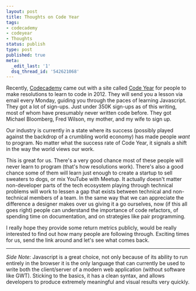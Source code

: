 ```yaml
---
layout: post
title: Thoughts on Code Year
tags:
- codecademy
- codeyear
- Thoughts
status: publish
type: post
published: true
meta:
  _edit_last: '1'
  dsq_thread_id: '542621068'
---
```

Recently, <a href="http://www.codecademy.com/">Codecademy</a> came out with a site called <a href="http://codeyear.com/">Code Year</a> for people to make resolutions to learn to code in 2012. They will send you a lesson via email every Monday, guiding you through the paces of learning Javascript. They got a lot of sign-ups. Just under 350K sign-ups as of this writing, most of whom have presumably never written code before. They got Michael Bloomberg, Fred Wilson, my mother, and my wife to sign up.

Our industry is currently in a state where its success (possibly played against the backdrop of a crumbling world economy) has made people <em>want</em> to program. No matter what the success rate of Code Year, it signals a shift in the way the world views our work.

This is great for us. There's a very good chance most of these people will never learn to program (that's how resolutions work). There's also a good chance some of them will learn just enough to create a startup to sell sweaters to dogs, or mix YouTube with Meetup. It actually doesn't matter   non-developer parts of the tech ecosystem playing through technical problems will work to lessen a gap that exists between technical and non-technical members of a team. In the same way that we can appreciate the difference a designer makes over us giving it a go ourselves, now (if this all goes right) people can understand the importance of code refactors, of spending time on documentation, and on strategies like pair programming.

I really hope they provide some return metrics publicly, would be really interested to find out how many people are following through. Exciting times for us, send the link around and let's see what comes back.

<hr />

<em>Side Note:</em> Javascript is a great choice, not only because of its ability to run entirely in the browser   it is the only language that can currently be used to write both the client/server of a modern web application (without software like GWT). Sticking to the basics, it has a clean syntax, and allows developers to produce extremely meaningful and visual results very quickly.
